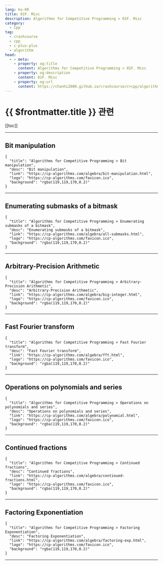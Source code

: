 ```yaml
---
lang: ko-KR
title: 01F. Misc
description: Algorithms for Competitive Programming > 01F. Misc
category:
  - Cpp
tag: 
  - crashcourse
  - cpp
  - c-plus-plus
  - algorithm
head:
  - - meta:
    - property: og:title
      content: Algorithms for Competitive Programming > 01F. Misc
    - property: og:description
      content: 01F. Misc
    - property: og:url
      content: https://chanhi2000.github.io/crashcourse/c+cpp/algorithms-for-competitive-programming/01-algebra/01F.html
---
```


# {{ $frontmatter.title }} 관련

[[toc]]

---

## Bit manipulation

```component VPCard
{
  "title": "Algorithms for Competitive Programming > Bit manipulation",
  "desc": "Bit manipulation",
  "link": "https://cp-algorithms.com/algebra/bit-manipulation.html",
  "logo": "https://cp-algorithms.com/favicon.ico",
  "background": "rgba(119,119,170,0.2)"
}
```

---

## Enumerating submasks of a bitmask

```component VPCard
{
  "title": "Algorithms for Competitive Programming > Enumerating submasks of a bitmask",
  "desc": "Enumerating submasks of a bitmask",
  "link": "https://cp-algorithms.com/algebra/all-submasks.html",
  "logo": "https://cp-algorithms.com/favicon.ico",
  "background": "rgba(119,119,170,0.2)"
}
```

---

## Arbitrary-Precision Arithmetic

```component VPCard
{
  "title": "Algorithms for Competitive Programming > Arbitrary-Precision Arithmetic",
  "desc": "Arbitrary-Precision Arithmetic",
  "link": "https://cp-algorithms.com/algebra/big-integer.html",
  "logo": "https://cp-algorithms.com/favicon.ico",
  "background": "rgba(119,119,170,0.2)"
}
```

---

## Fast Fourier transform

```component VPCard
{
  "title": "Algorithms for Competitive Programming > Fast Fourier transform",
  "desc": "Fast Fourier transform",
  "link": "https://cp-algorithms.com/algebra/fft.html",
  "logo": "https://cp-algorithms.com/favicon.ico",
  "background": "rgba(119,119,170,0.2)"
}
```

---

## Operations on polynomials and series

```component VPCard
{
  "title": "Algorithms for Competitive Programming > Operations on polynomials and series",
  "desc": "Operations on polynomials and series",
  "link": "https://cp-algorithms.com/algebra/polynomial.html",
  "logo": "https://cp-algorithms.com/favicon.ico",
  "background": "rgba(119,119,170,0.2)"
}
```

---

## Continued fractions

```component VPCard
{
  "title": "Algorithms for Competitive Programming > Continued fractions",
  "desc": "Continued fractions",
  "link": "https://cp-algorithms.com/algebra/continued-fractions.html",
  "logo": "https://cp-algorithms.com/favicon.ico",
  "background": "rgba(119,119,170,0.2)"
}
```

---

## Factoring Exponentiation

```component VPCard
{
  "title": "Algorithms for Competitive Programming > Factoring Exponentiation",
  "desc": "Factoring Exponentiation",
  "link": "https://cp-algorithms.com/algebra/factoring-exp.html",
  "logo": "https://cp-algorithms.com/favicon.ico",
  "background": "rgba(119,119,170,0.2)"
}
```

---

<TagLinks />